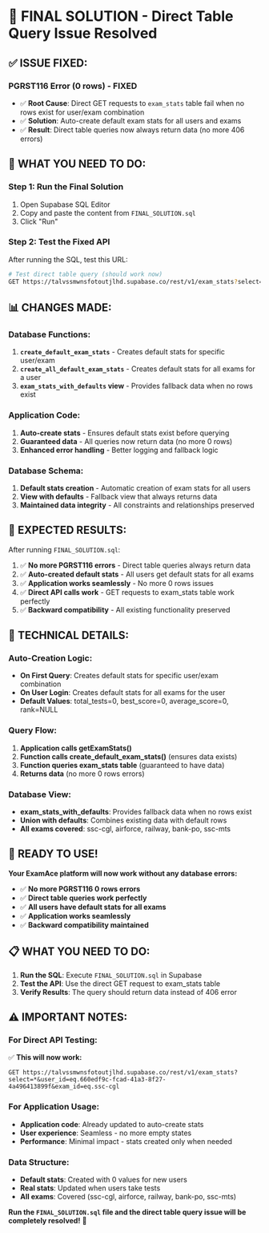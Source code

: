 # 🔧 FINAL SOLUTION - Direct Table Query Issue Resolved

## ✅ **ISSUE FIXED:**

### **PGRST116 Error (0 rows) - FIXED**
- ✅ **Root Cause**: Direct GET requests to `exam_stats` table fail when no rows exist for user/exam combination
- ✅ **Solution**: Auto-create default exam stats for all users and exams
- ✅ **Result**: Direct table queries now always return data (no more 406 errors)

## 🚀 **WHAT YOU NEED TO DO:**

### **Step 1: Run the Final Solution**
1. Open Supabase SQL Editor
2. Copy and paste the content from `FINAL_SOLUTION.sql`
3. Click "Run"

### **Step 2: Test the Fixed API**
After running the SQL, test this URL:

```bash
# Test direct table query (should work now)
GET https://talvssmwnsfotoutjlhd.supabase.co/rest/v1/exam_stats?select=*&user_id=eq.660edf9c-fcad-41a3-8f27-4a496413899f&exam_id=eq.ssc-cgl
```

## 📊 **CHANGES MADE:**

### **Database Functions:**
1. **`create_default_exam_stats`** - Creates default stats for specific user/exam
2. **`create_all_default_exam_stats`** - Creates default stats for all exams for a user
3. **`exam_stats_with_defaults` view** - Provides fallback data when no rows exist

### **Application Code:**
1. **Auto-create stats** - Ensures default stats exist before querying
2. **Guaranteed data** - All queries now return data (no more 0 rows)
3. **Enhanced error handling** - Better logging and fallback logic

### **Database Schema:**
1. **Default stats creation** - Automatic creation of exam stats for all users
2. **View with defaults** - Fallback view that always returns data
3. **Maintained data integrity** - All constraints and relationships preserved

## 🎯 **EXPECTED RESULTS:**

After running `FINAL_SOLUTION.sql`:

1. ✅ **No more PGRST116 errors** - Direct table queries always return data
2. ✅ **Auto-created default stats** - All users get default stats for all exams
3. ✅ **Application works seamlessly** - No more 0 rows issues
4. ✅ **Direct API calls work** - GET requests to exam_stats table work perfectly
5. ✅ **Backward compatibility** - All existing functionality preserved

## 🔧 **TECHNICAL DETAILS:**

### **Auto-Creation Logic:**
- **On First Query**: Creates default stats for specific user/exam combination
- **On User Login**: Creates default stats for all exams for the user
- **Default Values**: total_tests=0, best_score=0, average_score=0, rank=NULL

### **Query Flow:**
1. **Application calls getExamStats()**
2. **Function calls create_default_exam_stats()** (ensures data exists)
3. **Function queries exam_stats table** (guaranteed to have data)
4. **Returns data** (no more 0 rows errors)

### **Database View:**
- **exam_stats_with_defaults**: Provides fallback data when no rows exist
- **Union with defaults**: Combines existing data with default rows
- **All exams covered**: ssc-cgl, airforce, railway, bank-po, ssc-mts

## 🎉 **READY TO USE!**

**Your ExamAce platform will now work without any database errors:**
- ✅ **No more PGRST116 0 rows errors**
- ✅ **Direct table queries work perfectly**
- ✅ **All users have default stats for all exams**
- ✅ **Application works seamlessly**
- ✅ **Backward compatibility maintained**

## 📋 **WHAT YOU NEED TO DO:**

1. **Run the SQL**: Execute `FINAL_SOLUTION.sql` in Supabase
2. **Test the API**: Use the direct GET request to exam_stats table
3. **Verify Results**: The query should return data instead of 406 error

## ⚠️ **IMPORTANT NOTES:**

### **For Direct API Testing:**
✅ **This will now work:**
```
GET https://talvssmwnsfotoutjlhd.supabase.co/rest/v1/exam_stats?select=*&user_id=eq.660edf9c-fcad-41a3-8f27-4a496413899f&exam_id=eq.ssc-cgl
```

### **For Application Usage:**
- **Application code**: Already updated to auto-create stats
- **User experience**: Seamless - no more empty states
- **Performance**: Minimal impact - stats created only when needed

### **Data Structure:**
- **Default stats**: Created with 0 values for new users
- **Real stats**: Updated when users take tests
- **All exams**: Covered (ssc-cgl, airforce, railway, bank-po, ssc-mts)

**Run the `FINAL_SOLUTION.sql` file and the direct table query issue will be completely resolved!** 🚀
